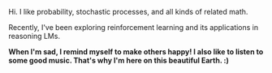  Hi. I like probability, stochastic processes, and all kinds of related math.
 
 Recently, I've been exploring reinforcement learning and its applications in reasoning LMs.

 **When I'm sad, I remind myself to make others happy! I also like to listen to some good music.
 That's why I'm here on this beautiful Earth. :)**

<!--
**javier-cramirez/javier-cramirez** is a ✨ _special_ ✨ repository because its `README.md` (this file) appears on your GitHub profile.

Here are some ideas to get you started:

- 🔭 I’m currently working on ...
- 🌱 I’m currently learning ...
- 👯 I’m looking to collaborate on ...
- 🤔 I’m looking for help with ...
- 💬 Ask me about ...
- 📫 How to reach me: ...
- 😄 Pronouns: ...
- ⚡ Fun fact: ...
-->
